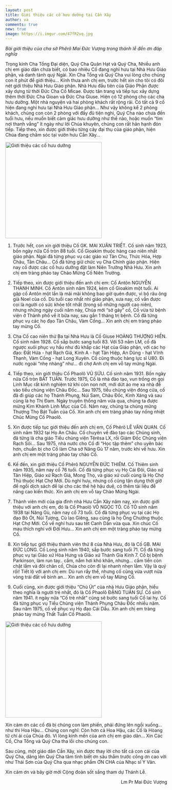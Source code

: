 ```yaml
---
layout: post
title: Giới thiệu các cố hưu dưỡng tại Cần Xây
author: va
comments: true
new: true
image: https://i.imgur.com/47fR2vq.jpg
---
```


_Bài giới thiệu của cha sở Phêrô Mai Đức Vượng trong thánh lễ đền ơn đáp nghĩa_

Trọng kính Cha Tổng Đại diện, Quý Cha Quản Hạt và Quý Cha,
Nhiều anh chị em giáo dân chưa biết, có bao nhiêu Cố đang nghỉ hưu tại Nhà Hưu Giáo phận, và danh tánh quý Ngài.
Xin Cha Tổng và Quý Cha vui lòng cho chúng con ít phút để giới thiệu…
Kính thưa anh chị em, trước hết xin cho tôi có đôi nét giới thiệu Nhà Hưu Giáo phận.
Nhà Hưu đầu tiên của Giáo Phận được xây dựng từ thời Đức Cha Cố Micae. Được tân trang và tiếp tục xây dựng thêm thời Đức Cha Gioan và Đức Cha Giuse.
Hiện có 12 phòng cho các cha hưu dưỡng. Một nhà nguyện và hai phòng khách rất rộng rãi.
Có tất cả 9 cố hiện đang nghỉ hưu tại Nhà Hưu Giáo phận…
Như vậy không kể 2 phòng khách, chúng con còn 2 phòng với đầy đủ tiện nghi, Quý Cha nào chưa đến tuổi hưu, nếu muốn biết cảm giác hưu dưỡng như thế nào, hoặc muốn “tìm nơi thanh vắng” ít ngày như lời Chúa khuyên, chúng con rất hân hạnh đón tiếp.
Tiếp theo, xin được giới thiệu từng cây đại thụ của giáo phận, hiện Chúa đang chăm sóc tại vườn hưu Cần Xây…

<div class="center">
    <img src="https://i.imgur.com/pvuiI4K.jpg" height="300px" title="Giới thiệu các cố hưu dưỡng" />
</div>

1. Trước hết, con xin giới thiệu Cố GK. MAI XUÂN TRIẾT. Cố sinh năm 1923, bốn ngày nữa Cố tròn 88 tuổi. Cố Gioakim thuộc hàng cao niên nhất giáo phận. Ngài đã từng phục vụ các giáo xứ Tân Chu, Thức Hóa, Hợp Châu, Tân Châu… Cố đã từng giữ chức vụ Cha Chính giáo phận. Hiện nay cố được các cố hưu dưỡng đặt làm Niên Trưởng Nhà Hưu.
   Xin anh chị em tràng pháo tay Chào Mừng Cố Niên Trưởng.

2. Tiếp theo, xin được giới thiệu đến anh chị em: Cố Antôn NGUYỄN THANH MINH.
   Cố Antôn sinh năm 1924, kém cố Gioakim một tuổi. Ai gặp cố Antôn một lần là mãi mãi không bao giờ quên được, vì bộ râu ông già Noel của cố. Dù tuổi cao nhất nhì giáo phận, xưa nay, cố vẫn được coi là người có sức khỏe tốt nhất (trong số những người cao niên), nhưng những ngày cuối năm này, Chúa mới “sờ gáy” cố, Cố vừa từ bệnh viện ở Thành phố về ít bữa nay, sau gần 1 tháng trị bệnh. Cố đã từng phục vụ các họ đạo Tân Châu, Vàm Cống…
   Xin anh chị em tràng pháo tay mừng Cố.

3. Cha Cố cao niên thứ Ba tại Nhà Hưu là Cố Giuse HOÀNG THƯỢNG HIỀN. Cố sinh năm 1928. Cố sắp bước sang tuổi 83. Với 53 năm LM, cố đã ngược xuôi phục vụ hầu như đủ khắp các Hạt của Giáo phận, với các họ đạo: Đất Hứa - hạt Rạch Giá, Kinh A - hạt Tân Hiệp, An Dũng - hạt Vĩnh Thạnh, Vàm Cống - hạt Long Xuyên. Cố cũng thuộc hàng lực sĩ U80. Đi nước ngoài “nhẹ nhàng” như... đi chợ
   Anh chị em vỗ tay mừng Ngài.

4. Tiếp theo, xin giới thiệu Cố Phaolô VŨ SỬU. Cố sinh năm 1931. Bốn ngày nữa Cố tròn BÁT TUẦN. Trước 1975, Cố là nhà đào tạo, vun trồng ơn gọi Linh Mục rất kinh nghiệm từ khi còn non nớt, mới dứt áo mẹ xa nhà để vào tiểu chủng viện Châu Đốc… Sau 1975, tiểu chủng viện đóng cửa, cố đã đi giúp các họ Thánh Phụng, Núi Sam, Châu Đốc, Kinh Xáng và sau cùng là họ Thị Đam. Ngày truyền thống năm vừa qua, chúng ta được mừng Kim Khánh Linh Mục của Cố. Năm nay, chúng ta chúng mừng Thượng Thọ Bát Tuần của Cố.
   Xin anh chị em tràng pháo tay nồng nhiệt Chúc Mừng Cố Phaolô.

5. Xin được tiếp tục giới thiệu đến anh chị em, Cố Phêrô LÊ VĂN QUAN. Cố sinh năm 1932 tại Họ An Châu. Cố chuyên về đào tạo các Chủng sinh, đã từng là cha giáo Tiểu chủng viện Têrêsa LX, rồi Giám Đốc Chủng viện Rạch Sỏi… Sau 1975, nhà nước cho Cố đi “Học tập thêm” cho uyên bác hơn, chuẩn bị cho Cố làm Cha sở Năng Gù 17 năm, trước khi về hưu.
   Xin anh chị em một tràng pháo tay chào Cố.

6. Kế đến, xin giới thiệu Cố Phêrô NGUYỄN ĐỨC THIÊM. Cố Thiêm sinh năm 1935, năm nay cố 76 tuổi. Cố đã từng phục vụ Họ Cái Đôi, Giáo xứ Tân Hiệp, Giáo xứ Rạch Giá, Mong Thọ, và giáo xứ cuối cùng là Họ Chợ Thủ thuộc Hạt Chợ Mới. Dù nghỉ hưu, nhưng cố cũng tận dụng thời giờ để ngồi dịch sách để lại cho các thế hệ hậu duệ, có thêm tài liệu để nâng cao kiến thức. Xin anh chị em vỗ tay Chào Mừng Ngài.

7. Thành viên mới của gia đình nhà Hưu Cần Xây năm nay, xin được giới thiệu với anh chị em, đó là Cố Phaolô VÕ NGỌC TỎ. Cố TỎ sinh năm 1938 tại Năng Gù, năm nay cố 73 tuổi. Cố đã từng phục vụ tại các Họ đạo Bò Ót, Núi Tượng, Cù lao Giêng, sau cùng là họ Ông Chưởng thuộc Hạt Chợ Mới. Cố về nghỉ hưu sau tết Canh Dần vừa qua.
   Xin chúc Cố mau thích nghi với Đời Hưu… Xin anh chị em một tràng pháo tay mừng Cố.

8. Xin tiếp tục giới thiệu thành viên thứ 8 của Nhà Hưu, đó là Cố GB. MAI ĐỨC LONG.
   Cố Long sinh năm 1940, sắp bước sang tuổi 71. Cố đã từng phục vụ tại Giáo xứ Hòa Hưng và Giáo xứ Thánh Gia Kinh 7. Cố bị bệnh Parkinson, làm run tay.. cầm, nắm hơi khó khăn, nhưng… cầm tiền còn chặt lắm và đôi chân cố, Chúa cho còn đi lại nhanh nhẹn lắm. Vậy là quý rồi! Tiết lộ với anh chị em: Dù run rẩy thế, nhưng cố cũng vừa vượt nửa vòng trái đất về bình an... Xin anh chị em vỗ tay Mừng Cố.

9. Cuối cùng, xin được giới thiệu “Chú Út” của nhà Hưu Giáo phận, hiểu theo nghĩa là người trẻ nhất, đó là Cố Phaolô ĐẶNG TUẤN SỰ. Cố sinh năm 1941. ít ngày nữa “Cố trẻ nhất” cũng sẽ bước sang tuổi Cổ lai hy. Cố đã từng phục vụ Tiểu Chủng viện Thánh Phụng Châu Đốc nhiều năm. Sau năm 1975, cố về phục vụ Họ đạo Cái Dầu. Xin anh chị em tràng pháo tay mừng Thất Tuần Cố Phaolô.

<div class="center">
    <img src="https://i.imgur.com/ve1qfpf.jpg" height="300px" title="Giới thiệu các cố hưu dưỡng" />
</div>

Xin cảm ơn các cố đã bị chúng con làm phiền, phải đứng lên ngồi xuống… như thi Hoa
Hậu… Chúng con nghĩ: Còn hơn cả Hoa Hậu, các Cố là Hòang tử chí ái của Chúa đó.
Vì lòng kính mến của anh chị em giáo dân…
Xin Các Cố, Cha Tổng và Quý Cha tha lỗi cho chúng con.

Sau cùng, một giáo dân Cần Xây, xin được thay lời cho tất cả con cái của Quý Cha, dâng lên Quý Cha tâm tình biết ơn sâu thẳm trước công ơn cao vời như Thái Sơn của Quý Cha qua nhạc phẩm ƠN CHA của Nhạc sĩ Y Vân.

Xin cảm ơn và bây giờ mời Cộng đoàn sốt sắng tham dự Thánh Lễ.

<p style="text-align:right;">Lm Pr Mai Đức Vượng</p>

